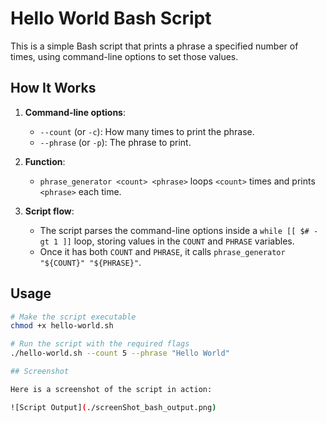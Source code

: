 # Hello World Bash Script

This is a simple Bash script that prints a phrase a specified number of times, using command-line options to set those values.

## How It Works

1. **Command-line options**:
   - `--count` (or `-c`): How many times to print the phrase.
   - `--phrase` (or `-p`): The phrase to print.

2. **Function**:
   - `phrase_generator <count> <phrase>` loops `<count>` times and prints `<phrase>` each time.

3. **Script flow**:
   - The script parses the command-line options inside a `while [[ $# -gt 1 ]]` loop, storing values in the `COUNT` and `PHRASE` variables.
   - Once it has both `COUNT` and `PHRASE`, it calls `phrase_generator "${COUNT}" "${PHRASE}"`.

## Usage

```bash
# Make the script executable
chmod +x hello-world.sh

# Run the script with the required flags
./hello-world.sh --count 5 --phrase "Hello World"

## Screenshot

Here is a screenshot of the script in action:

![Script Output](./screenShot_bash_output.png)
